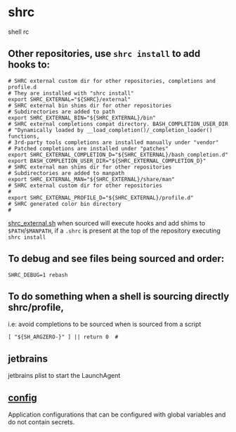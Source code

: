 # shrc

shell rc

## Other repositories, use `shrc install` to add hooks to:

```shell
# SHRC external custom dir for other repositories, completions and profile.d
# They are installed with "shrc install"
export SHRC_EXTERNAL="${SHRC}/external"
# SHRC external bin shims dir for other repositories
# Subdirectories are added to path
export SHRC_EXTERNAL_BIN="${SHRC_EXTERNAL}/bin"
# SHRC external completions compat directory. BASH_COMPLETION_USER_DIR
# "Dynamically loaded by __load_completion()/_completion_loader() functions,
# 3rd-party tools completions are installed manually under "vendor"
# Patched completions are installed under "patches"
export SHRC_EXTERNAL_COMPLETION_D="${SHRC_EXTERNAL}/bash_completion.d"
export BASH_COMPLETION_USER_DIR="${SHRC_EXTERNAL_COMPLETION_D}"
# SHRC external man shims dir for other repositories
# Subdirectories are added to manpath
export SHRC_EXTERNAL_MAN="${SHRC_EXTERNAL}/share/man"
# SHRC external custom dir for other repositories
#
export SHRC_EXTERNAL_PROFILE_D="${SHRC_EXTERNAL}/profile.d"
# SHRC generated color bin directory
#
```

[shrc_external.sh](profile.d/99.d/shrc_external.sh) when sourced will execute hooks and add shims to `$PATH`/`$MANPATH`,
if a `.shrc` is present at the top of the repository executing `shrc install`

## To debug and see files being sourced and order:

```shell
SHRC_DEBUG=1 rebash
```

## To do something when a shell is sourcing directly shrc/profile,

i.e: avoid completions to be sourced when is sourced from a script

```shell
[ "${SH_ARGZERO-}" ] || return 0  # 
```

## jetbrains

jetbrains plist to start the LaunchAgent

## [config](config)

Application configurations that can be configured with global variables and do not contain secrets.

